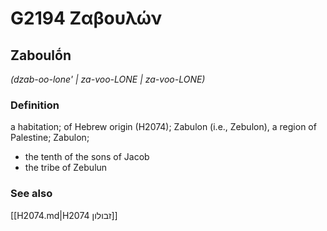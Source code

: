 # G2194 Ζαβουλών

## Zaboulṓn

_(dzab-oo-lone' | za-voo-LONE | za-voo-LONE)_

### Definition

a habitation; of Hebrew origin (H2074); Zabulon (i.e., Zebulon), a region of Palestine; Zabulon; 

- the tenth of the sons of Jacob
- the tribe of Zebulun

### See also

[[H2074.md|H2074 זבולון]]
